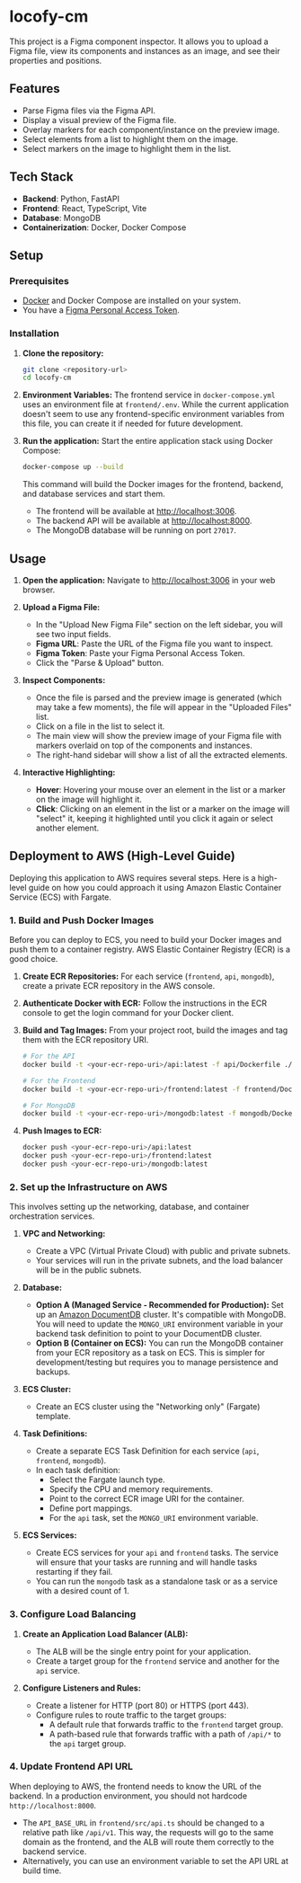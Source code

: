 # locofy-cm

This project is a Figma component inspector. It allows you to upload a Figma file, view its components and instances as an image, and see their properties and positions.

## Features

- Parse Figma files via the Figma API.
- Display a visual preview of the Figma file.
- Overlay markers for each component/instance on the preview image.
- Select elements from a list to highlight them on the image.
- Select markers on the image to highlight them in the list.

## Tech Stack

- **Backend**: Python, FastAPI
- **Frontend**: React, TypeScript, Vite
- **Database**: MongoDB
- **Containerization**: Docker, Docker Compose

## Setup

### Prerequisites

- [Docker](https://www.docker.com/get-started) and Docker Compose are installed on your system.
- You have a [Figma Personal Access Token](https://www.figma.com/developers/api#personal-access-tokens).

### Installation

1. **Clone the repository:**
   ```bash
   git clone <repository-url>
   cd locofy-cm
   ```

2. **Environment Variables:**
   The frontend service in `docker-compose.yml` uses an environment file at `frontend/.env`. While the current application doesn't seem to use any frontend-specific environment variables from this file, you can create it if needed for future development.

3. **Run the application:**
   Start the entire application stack using Docker Compose:
   ```bash
   docker-compose up --build
   ```
   This command will build the Docker images for the frontend, backend, and database services and start them.

   - The frontend will be available at [http://localhost:3006](http://localhost:3006).
   - The backend API will be available at [http://localhost:8000](http://localhost:8000).
   - The MongoDB database will be running on port `27017`.

## Usage

1. **Open the application:**
   Navigate to [http://localhost:3006](http://localhost:3006) in your web browser.

2. **Upload a Figma File:**
   - In the "Upload New Figma File" section on the left sidebar, you will see two input fields.
   - **Figma URL**: Paste the URL of the Figma file you want to inspect.
   - **Figma Token**: Paste your Figma Personal Access Token.
   - Click the "Parse & Upload" button.

3. **Inspect Components:**
   - Once the file is parsed and the preview image is generated (which may take a few moments), the file will appear in the "Uploaded Files" list.
   - Click on a file in the list to select it.
   - The main view will show the preview image of your Figma file with markers overlaid on top of the components and instances.
   - The right-hand sidebar will show a list of all the extracted elements.

4. **Interactive Highlighting:**
   - **Hover**: Hovering your mouse over an element in the list or a marker on the image will highlight it.
   - **Click**: Clicking on an element in the list or a marker on the image will "select" it, keeping it highlighted until you click it again or select another element.

## Deployment to AWS (High-Level Guide)

Deploying this application to AWS requires several steps. Here is a high-level guide on how you could approach it using Amazon Elastic Container Service (ECS) with Fargate.

### 1. Build and Push Docker Images

Before you can deploy to ECS, you need to build your Docker images and push them to a container registry. AWS Elastic Container Registry (ECR) is a good choice.

1.  **Create ECR Repositories:**
    For each service (`frontend`, `api`, `mongodb`), create a private ECR repository in the AWS console.

2.  **Authenticate Docker with ECR:**
    Follow the instructions in the ECR console to get the login command for your Docker client.

3.  **Build and Tag Images:**
    From your project root, build the images and tag them with the ECR repository URI.
    ```bash
    # For the API
    docker build -t <your-ecr-repo-uri>/api:latest -f api/Dockerfile ./api

    # For the Frontend
    docker build -t <your-ecr-repo-uri>/frontend:latest -f frontend/Dockerfile ./frontend
    
    # For MongoDB
    docker build -t <your-ecr-repo-uri>/mongodb:latest -f mongodb/Dockerfile ./mongodb
    ```

4.  **Push Images to ECR:**
    ```bash
    docker push <your-ecr-repo-uri>/api:latest
    docker push <your-ecr-repo-uri>/frontend:latest
    docker push <your-ecr-repo-uri>/mongodb:latest
    ```

### 2. Set up the Infrastructure on AWS

This involves setting up the networking, database, and container orchestration services.

1.  **VPC and Networking:**
    -   Create a VPC (Virtual Private Cloud) with public and private subnets.
    -   Your services will run in the private subnets, and the load balancer will be in the public subnets.

2.  **Database:**
    -   **Option A (Managed Service - Recommended for Production):** Set up an [Amazon DocumentDB](https://aws.amazon.com/documentdb/) cluster. It's compatible with MongoDB. You will need to update the `MONGO_URI` environment variable in your backend task definition to point to your DocumentDB cluster.
    -   **Option B (Container on ECS):** You can run the MongoDB container from your ECR repository as a task on ECS. This is simpler for development/testing but requires you to manage persistence and backups.

3.  **ECS Cluster:**
    -   Create an ECS cluster using the "Networking only" (Fargate) template.

4.  **Task Definitions:**
    -   Create a separate ECS Task Definition for each service (`api`, `frontend`, `mongodb`).
    -   In each task definition:
        -   Select the Fargate launch type.
        -   Specify the CPU and memory requirements.
        -   Point to the correct ECR image URI for the container.
        -   Define port mappings.
        -   For the `api` task, set the `MONGO_URI` environment variable.

5.  **ECS Services:**
    -   Create ECS services for your `api` and `frontend` tasks. The service will ensure that your tasks are running and will handle tasks restarting if they fail.
    -   You can run the `mongodb` task as a standalone task or as a service with a desired count of 1.

### 3. Configure Load Balancing

1.  **Create an Application Load Balancer (ALB):**
    -   The ALB will be the single entry point for your application.
    -   Create a target group for the `frontend` service and another for the `api` service.

2.  **Configure Listeners and Rules:**
    -   Create a listener for HTTP (port 80) or HTTPS (port 443).
    -   Configure rules to route traffic to the target groups:
        -   A default rule that forwards traffic to the `frontend` target group.
        -   A path-based rule that forwards traffic with a path of `/api/*` to the `api` target group.

### 4. Update Frontend API URL

When deploying to AWS, the frontend needs to know the URL of the backend. In a production environment, you should not hardcode `http://localhost:8000`.

-   The `API_BASE_URL` in `frontend/src/api.ts` should be changed to a relative path like `/api/v1`. This way, the requests will go to the same domain as the frontend, and the ALB will route them correctly to the backend service.
-   Alternatively, you can use an environment variable to set the API URL at build time.
